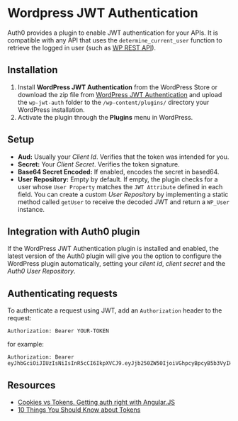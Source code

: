 # Wordpress JWT Authentication

Auth0 provides a plugin to enable JWT authentication for your APIs. It is compatible with any API that uses the `determine_current_user` function to retrieve the logged in user (such as [WP REST API](https://wordpress.org/plugins/json-rest-api/)).


## Installation

1. Install **WordPress JWT Authentication** from the WordPress Store or download the zip file from [WordPress JWT Authentication](https://wordpress.org/plugins/wp-jwt-auth/) and upload the `wp-jwt-auth` folder to the `/wp-content/plugins/` directory your WordPress installation.
2. Activate the plugin through the **Plugins** menu in WordPress.

## Setup

- **Aud:** Usually your *Client Id*. Verifies that the token was intended for you.
- **Secret:** Your *Client Secret*. Verifies the token signature.
- **Base64 Secret Encoded:** If enabled, encodes the secret in based64.
- **User Repository:** Empty by default. If empty, the plugin checks for a user whose `User Property` matches the `JWT Attribute` defined in each field. You can create a custom *User Repository* by implementing a static method called `getUser` to receive the decoded JWT and return a `WP_User` instance.

## Integration with Auth0 plugin

If the WordPress JWT Authentication plugin is installed and enabled, the latest version of the Auth0 plugin will give you the option to configure the WordPress plugin automatically, setting your *client id*, *client secret* and the *Auth0 User Repository*.

## Authenticating requests

To authenticate a request using JWT, add an `Authorization` header to the request:

```
Authorization: Bearer YOUR-TOKEN
```

for example:

```
Authorization: Bearer eyJhbGciOiJIUzIsNiIsInR5cCI6IkpXVCJ9.eyJjb250ZW50IjoiVGhpcyBpcyB5b3VyIHVzZXIgSldUIHByb3ZpZGVkIGJ5IHRoZSBBdXRoMCBzZXJ2rXIifQ.b47GoWoY_5n4jIyGghPTLFEQtSegnVydcvl6gpWNeUE
```

## Resources

- [Cookies vs Tokens. Getting auth right with Angular.JS](https://auth0.com/blog/2014/01/07/angularjs-authentication-with-cookies-vs-token/)
- [10 Things You Should Know about Tokens](https://auth0.com/blog/2014/01/27/ten-things-you-should-know-about-tokens-and-cookies/)
